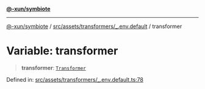 [**@-xun/symbiote**](../../../../../README.md)

***

[@-xun/symbiote](../../../../../README.md) / [src/assets/transformers/\_.env.default](../README.md) / transformer

# Variable: transformer

> **transformer**: [`Transformer`](../../../type-aliases/Transformer.md)

Defined in: [src/assets/transformers/\_.env.default.ts:78](https://github.com/Xunnamius/symbiote/blob/0557e914d494aeba06238075ebcfa60296d71fba/src/assets/transformers/_.env.default.ts#L78)
